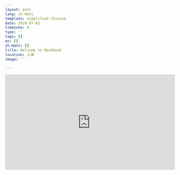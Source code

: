```yaml
---
layout: post
lang: zh-Hans
template: Simplified Chinese
date: 2020-07-02
timezone: 8
type: ''
tags: []
en: []
zh-Hant: []
title: Welcome to Maskbook
location: 上海
image: ''

---
```

<iframe width="560" height="315" src="https://www.youtube.com/embed/eaWFJBkImU0" frameborder="0" allow="accelerometer; autoplay; encrypted-media; gyroscope; picture-in-picture" allowfullscreen></iframe>